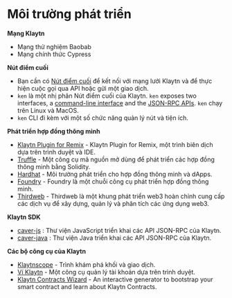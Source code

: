 # Môi trường phát triển

**Mạng Klaytn**

- Mạng thử nghiệm Baobab
- Mạng chính thức Cypress

**Nút điểm cuối**

- Bạn cần có [Nút điểm cuối](../../nodes/endpoint-node/endpoint-node.md) để kết nối với mạng lưới Klaytn và để thực hiện cuộc gọi qua API hoặc gửi một giao dịch.
- `ken` là một nhị phân Nút điểm cuối của Klaytn. `ken` exposes two interfaces, a [command-line interface](../../nodes/endpoint-node/ken-cli-commands.md) and the [JSON-RPC APIs](../../../references/json-rpc/klay/account-created). `ken` chạy trên Linux và MacOS.
- `ken` CLI đi kèm với một số chức năng quản lý nút và tiện ích.

**Phát triển hợp đồng thông minh**

- [Klaytn Plugin for Remix](https://ide.klaytn.foundation) - Klaytn Plugin for Remix, một trình biên dịch dựa trên trình duyệt và IDE.
- [Truffle](https://github.com/trufflesuite/truffle) - Một công cụ mã nguồn mở dùng để phát triển các hợp đồng thông minh bằng Solidity.
- [Hardhat](https://hardhat.org/hardhat-runner/docs/getting-started) - Môi trường phát triển cho hợp đồng thông minh và dApps.
- [Foundry](https://book.getfoundry.sh/) - Foundry là một chuỗi công cụ phát triển hợp đồng thông minh.
- [Thirdweb](https://portal.thirdweb.com/) - Thirdweb là một khung phát triển web3 hoàn chỉnh cung cấp các dịch vụ để xây dựng, quản lý và phân tích các ứng dụng web3.

**Klaytn SDK**

- [caver-js](../../references/sdk/caver-js/caver-js.md) : Thư viện JavaScript triển khai các API JSON-RPC của Klaytn.
- [caver-java](../../references/sdk/caver-java/caver-java.md) : Thư viện Java triển khai các API JSON-RPC của Klaytn.

**Các bộ công cụ của Klaytn**

- [Klaytnscope](https://scope.klaytn.com/) - Trình khám phá khối và giao dịch.
- [Ví Klaytn](https://wallet.klaytn.com/) - Một công cụ quản lý tài khoản dựa trên trình duyệt.
- [Klaytn Contracts Wizard](https://wizard.klaytn.foundation/) - An interactive generator to bootstrap your smart contract and learn about Klaytn Contracts.
